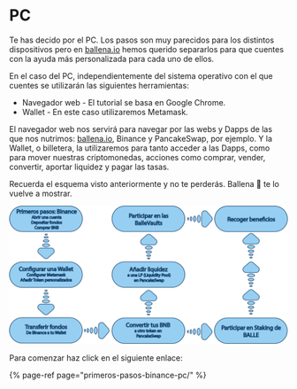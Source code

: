 # PC

Te has decido por el PC. Los pasos son muy parecidos para los distintos dispositivos pero en [ballena.io](https://ballena.io/) hemos querido separarlos para que cuentes con la ayuda más personalizada para cada uno de ellos.

En el caso del PC, independientemente del sistema operativo con el que cuentes se utilizarán las siguientes herramientas:

* Navegador web - El tutorial se basa en Google Chrome.
* Wallet - En este caso utilizaremos Metamask.

El navegador web nos servirá para navegar por las webs y Dapps de las que nos nutrimos: [ballena.io](https://ballena.io/), Binance y PancakeSwap, por ejemplo. Y la Wallet, o billetera, la utilizaremos para tanto acceder a las Dapps, como para mover nuestras criptomonedas, acciones como comprar, vender, convertir, aportar liquidez y pagar las tasas.

Recuerda el esquema visto anteriormente y no te perderás. Ballena 🐋 te lo vuelve a mostrar.

![](../../.gitbook/assets/esquema-tutoriales-2.png)

Para comenzar haz click en el siguiente enlace:

{% page-ref page="primeros-pasos-binance-pc/" %}

